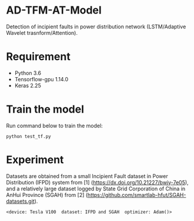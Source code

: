 # AD-TFM-AT-Model  
Detection of incipient faults in power distribution network (LSTM/Adaptive Wavelet trasnform/Attention).
# Requirement  
* Python 3.6  
* Tensorflow-gpu 1.14.0  
* Keras 2.25  
# Train the model  
Run command below to train the model:  

`python test_tf.py`  

# Experiment  
Datasets are obtained from a small Incipient Fault dataset in Power Distribution (IFPD) system from [1] (https://dx.doi.org/10.21227/bwjy-7e05), and a relatively large dataset logged by State Grid Corporation of China in AnHui Province (SGAH) from [2] (https://github.com/smartlab-hfut/SGAH-datasets.git).  


`<device: Tesla V100  dataset: IFPD and SGAH  optimizer: Adam()>`















































